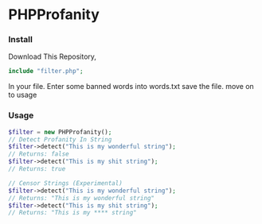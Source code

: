 # PHPProfanity

### Install
Download This Repository,
```php
include "filter.php";
```
In your file.
Enter some banned words into words.txt
save the file.
move on to usage

### Usage
```php
$filter = new PHPProfanity();
// Detect Profanity In String
$filter->detect("This is my wonderful string");
// Returns: false
$filter->detect("This is my shit string");
// Returns: true

// Censor Strings (Experimental)
$filter->detect("This is my wonderful string");
// Returns: "This is my wonderful string"
$filter->detect("This is my shit string");
// Returns: "This is my **** string"
```
